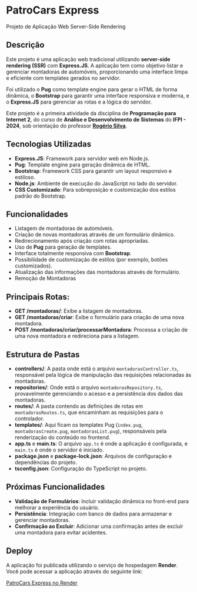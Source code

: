 # PatroCars Express

Projeto de Aplicação Web Server-Side Rendering

## Descrição

Este projeto é uma aplicação web tradicional utilizando **server-side rendering (SSR)** com **Express.JS**. A aplicação tem como objetivo listar e gerenciar montadoras de automóveis, proporcionando uma interface limpa e eficiente com templates gerados no servidor.

Foi utilizado o **Pug** como template engine para gerar o HTML de forma dinâmica, o **Bootstrap** para garantir uma interface responsiva e moderna, e o **Express.JS** para gerenciar as rotas e a lógica do servidor.

Este projeto é a primeira atividade da disciplina de **Programação para Internet 2**, do curso de **Análise e Desenvolvimento de Sistemas** do **IFPI - 2024**, sob orientação do professor [**Rogério Silva**](https://github.com/rogeriosilva-ifpi/).

## Tecnologias Utilizadas

- **Express.JS**: Framework para servidor web em Node.js.
- **Pug**: Template engine para geração dinâmica de HTML.
- **Bootstrap**: Framework CSS para garantir um layout responsivo e estiloso.
- **Node.js**: Ambiente de execução do JavaScript no lado do servidor.
- **CSS Customizado**: Para sobreposição e customização dos estilos padrão do Bootstrap.

## Funcionalidades

- Listagem de montadoras de automóveis.
- Criação de novas montadoras através de um formulário dinâmico.
- Redirecionamento após criação com rotas apropriadas.
- Uso de **Pug** para geração de templates.
- Interface totalmente responsiva com **Bootstrap**.
- Possibilidade de customização de estilos (por exemplo, botões customizados).
- Atualização das informações das montadoras através de formulário.
- Remoção de Montadoras

## Principais Rotas:

- **GET /montadoras/**: Exibe a listagem de montadoras.
- **GET /montadoras/criar**: Exibe o formulário para criação de uma nova montadora.
- **POST /montadoras/criar/processarMontadora**: Processa a criação de uma nova montadora e redireciona para a listagem.

## Estrutura de Pastas

- **controllers/**: A pasta onde está o arquivo `montadorasController.ts`, responsável pela lógica de manipulação das requisições relacionadas às montadoras.
- **repositories/**: Onde está o arquivo `montadorasRepository.ts`, provavelmente gerenciando o acesso e a persistência dos dados das montadoras.
- **routes/**: A pasta contendo as definições de rotas em `montadorasRoutes.ts`, que encaminham as requisições para o controlador.
- **templates/**: Aqui ficam os templates Pug (`index.pug`, `montadorasCreate.pug`, `montadorasList.pug`), responsáveis pela renderização do conteúdo no frontend.
- **app.ts** e **main.ts**: O arquivo `app.ts` é onde a aplicação é configurada, e `main.ts` é onde o servidor é iniciado.
- **package.json** e **package-lock.json**: Arquivos de configuração e dependências do projeto.
- **tsconfig.json**: Configuração do TypeScript no projeto.

## Próximas Funcionalidades

- **Validação de Formulários**: Incluir validação dinâmica no front-end para melhorar a experiência do usuário.
- **Persistência**: Integração com banco de dados para armazenar e gerenciar montadoras.
- **Confirmação ao Excluir**: Adicionar uma confirmação antes de excluir uma montadora para evitar acidentes.

## Deploy

A aplicação foi publicada utilizando o serviço de hospedagem **Render**. Você pode acessar a aplicação através do seguinte link:

[PatroCars Express no Render](https://patrocars-express.onrender.com)
